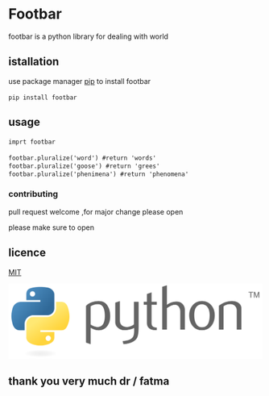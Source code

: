 
# Footbar

footbar is a python library for dealing with world

## istallation

use package manager [pip](http) to install footbar

`pip install footbar`

## usage

    imprt footbar
    
    footbar.pluralize('word') #return 'words'
    footbar.pluralize('goose') #return 'grees'
    footbar.pluralize('phenimena') #return 'phenomena'

### contributing

pull request welcome ,for major change please open

please make sure to open

## licence 

 [MIT](http) 
 
 ![python image](https://github.com/Ahmed-Ragab1/day2-project-1/blob/main/images/1.png)
 
 ## thank you very much dr / fatma
 

